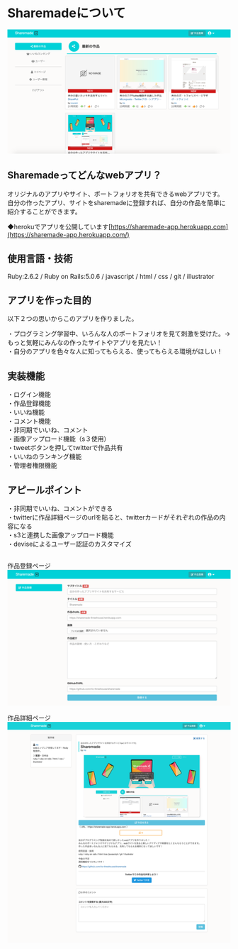 # Sharemadeについて
![トップページ](top.png)

## Sharemadeってどんなwebアプリ？  

オリジナルのアプリやサイト、ポートフォリオを共有できるwebアプリです。  
自分の作ったアプリ、サイトをsharemadeに登録すれば、自分の作品を簡単に紹介することができます。    
  
◆herokuでアプリを公開しています[https://sharemade-app.herokuapp.com](https://sharemade-app.herokuapp.com/)

## 使用言語・技術  
Ruby:2.6.2 / Ruby on Rails:5.0.6 / javascript / html / css / git / illustrator  

##  アプリを作った目的
以下２つの思いからこのアプリを作りました。  
  
・プログラミング学習中、いろんな人のポートフォリオを見て刺激を受けた。→もっと気軽にみんなの作ったサイトやアプリを見たい！  
・自分のアプリを色々な人に知ってもらえる、使ってもらえる環境がほしい！　

## 実装機能
・ログイン機能  
・作品登録機能  
・いいね機能  
・コメント機能  
・非同期でいいね、コメント  
・画像アップロード機能（s３使用）  
・tweetボタンを押してtwitterで作品共有  
・いいねのランキング機能  
・管理者権限機能　　

## アピールポイント
・非同期でいいね、コメントができる  
・twitterに作品詳細ページのurlを貼ると、twitterカードがそれぞれの作品の内容になる  
・s3と連携した画像アップロード機能  
・deviseによるユーザー認証のカスタマイズ  

## 
作品登録ページ
![作品登録ページ](new.png) 
  
作品詳細ページ
![作品詳細ページ](show.png)

